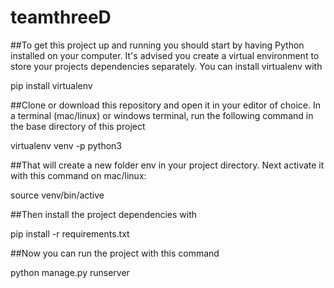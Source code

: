 # teamthreeD


##To get this project up and running you should start by having Python installed on your computer. It's advised you create a virtual environment to store your projects dependencies separately. You can install virtualenv with

pip install virtualenv

##Clone or download this repository and open it in your editor of choice. In a terminal (mac/linux) or windows terminal, run the following command in the base directory of this project

virtualenv venv -p python3

##That will create a new folder env in your project directory. Next activate it with this command on mac/linux:

source venv/bin/active

##Then install the project dependencies with

pip install -r requirements.txt

##Now you can run the project with this command

python manage.py runserver

